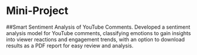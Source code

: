 # Mini-Project
 ##Smart Sentiment Analysis of YouTube Comments.
 Developed a sentiment analysis model for YouTube comments, classifying emotions to gain  insights into viewer reactions and engagement trends, with an option to download results as a  PDF report for easy review and analysis.

